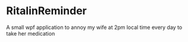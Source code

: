 # RitalinReminder
 A small wpf application to annoy my wife at 2pm local time every day to take her medication
